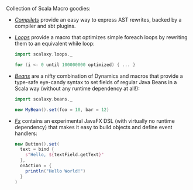 Collection of Scala Macro goodies:
- *[Compilets](https://github.com/ochafik/Scalaxy/tree/master/Compilets)* provide an easy way to express AST rewrites, backed by a compiler and sbt plugins.
- *[Loops](https://github.com/ochafik/Scalaxy/tree/master/Loops)* provide a macro that optimizes simple foreach loops by rewriting them to an equivalent while loop:

    ```scala
    import scalaxy.loops._
    
    for (i <- 0 until 100000000 optimized) { ... }
    ```

- *[Beans](https://github.com/ochafik/Scalaxy/tree/master/Beans)* are a nifty combination of Dynamics and macros that provide a type-safe eye-candy syntax to set fields of regular Java Beans in a Scala way (without any runtime dependency at all!):

    ```scala
    import scalaxy.beans._
    
    new MyBean().set(foo = 10, bar = 12)
    ```

- *[Fx](https://github.com/ochafik/Scalaxy/tree/master/Fx)* contains an experimental JavaFX DSL (with virtually no runtime dependency) that makes it easy to build objects and define event handlers:

    ```scala
    new Button().set(
      text = bind {
        s"Hello, ${textField.getText}"
      },
      onAction = {
        println("Hello World!")
      }
    )
    ```


